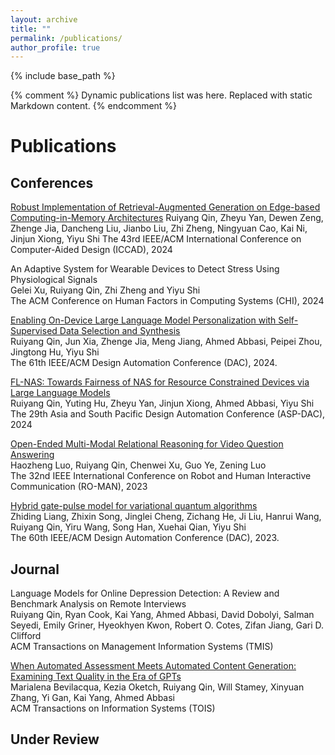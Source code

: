 ```yaml
---
layout: archive
title: ""
permalink: /publications/
author_profile: true
---
```




{% include base_path %}

{% comment %}
Dynamic publications list was here. Replaced with static Markdown content.
{% endcomment %}

Publications
=====

Conferences
-----
[Robust Implementation of Retrieval-Augmented Generation on Edge-based Computing-in-Memory Architectures](https://arxiv.org/pdf/2405.04700) <be>
Ruiyang Qin, Zheyu Yan, Dewen Zeng, Zhenge Jia, Dancheng Liu, Jianbo Liu, Zhi Zheng, Ningyuan Cao, Kai Ni, Jinjun Xiong, Yiyu Shi
The 43rd IEEE/ACM International Conference on Computer-Aided Design (ICCAD), 2024 <br>

An Adaptive System for Wearable Devices to Detect Stress Using Physiological Signals <br>
Gelei Xu, Ruiyang Qin, Zhi Zheng and Yiyu Shi <br>
The ACM Conference on Human Factors in Computing Systems (CHI), 2024 <br>

[Enabling On-Device Large Language Model Personalization with Self-Supervised Data Selection and Synthesis](https://arxiv.org/pdf/2311.12275.pdf) <br>
Ruiyang Qin, Jun Xia, Zhenge Jia, Meng Jiang, Ahmed Abbasi, Peipei Zhou, Jingtong Hu, Yiyu Shi <br>
The 61th IEEE/ACM Design Automation Conference (DAC), 2024. <br>

[FL-NAS: Towards Fairness of NAS for Resource Constrained Devices via Large Language Models](https://arxiv.org/pdf/2402.06696.pdf) <br>
Ruiyang Qin, Yuting Hu, Zheyu Yan, Jinjun Xiong, Ahmed Abbasi, Yiyu Shi <br>
The 29th Asia and South Pacific Design Automation Conference (ASP-DAC), 2024

[Open-Ended Multi-Modal Relational Reasoning for Video Question Answering](https://ieeexplore.ieee.org/stamp/stamp.jsp?arnumber=10309342) <br>
Haozheng Luo, Ruiyang Qin, Chenwei Xu, Guo Ye, Zening Luo <br>
The 32nd IEEE International Conference on Robot and Human Interactive Communication (RO-MAN), 2023

[Hybrid gate-pulse model for variational quantum algorithms](https://ieeexplore.ieee.org/iel7/10247654/10247655/10247923.pdf) <br>
Zhiding Liang, Zhixin Song, Jinglei Cheng, Zichang He, Ji Liu, Hanrui Wang, Ruiyang Qin, Yiru Wang, Song Han, Xuehai Qian, Yiyu Shi <br>
The 60th IEEE/ACM Design Automation Conference (DAC), 2023. <br>

Journal
-----
Language Models for Online Depression Detection: A Review and Benchmark Analysis on Remote Interviews <br>
Ruiyang Qin, Ryan Cook, Kai Yang, Ahmed Abbasi, David Dobolyi, Salman Seyedi, Emily Griner, Hyeokhyen Kwon, Robert O. Cotes, Zifan Jiang, Gari D. Clifford <br>
ACM Transactions on Management Information Systems (TMIS)

[When Automated Assessment Meets Automated Content Generation: Examining Text Quality in the Era of GPTs](https://arxiv.org/pdf/2309.14488) <br>
Marialena Bevilacqua, Kezia Oketch, Ruiyang Qin, Will Stamey, Xinyuan Zhang, Yi Gan, Kai Yang, Ahmed Abbasi <br>
ACM Transactions on Information Systems (TOIS)

Under Review
-----




